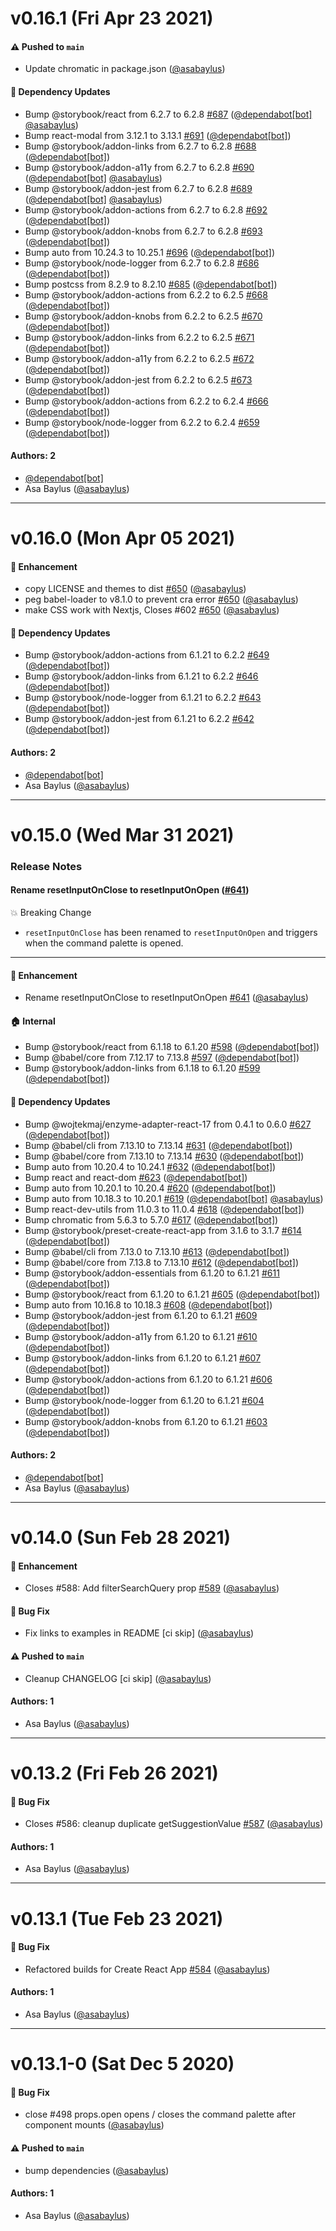# v0.16.1 (Fri Apr 23 2021)

#### ⚠️ Pushed to `main`

- Update chromatic in package.json ([@asabaylus](https://github.com/asabaylus))

#### 🔩 Dependency Updates

- Bump @storybook/react from 6.2.7 to 6.2.8 [#687](https://github.com/asabaylus/react-command-palette/pull/687) ([@dependabot[bot]](https://github.com/dependabot[bot]) [@asabaylus](https://github.com/asabaylus))
- Bump react-modal from 3.12.1 to 3.13.1 [#691](https://github.com/asabaylus/react-command-palette/pull/691) ([@dependabot[bot]](https://github.com/dependabot[bot]))
- Bump @storybook/addon-links from 6.2.7 to 6.2.8 [#688](https://github.com/asabaylus/react-command-palette/pull/688) ([@dependabot[bot]](https://github.com/dependabot[bot]))
- Bump @storybook/addon-a11y from 6.2.7 to 6.2.8 [#690](https://github.com/asabaylus/react-command-palette/pull/690) ([@dependabot[bot]](https://github.com/dependabot[bot]) [@asabaylus](https://github.com/asabaylus))
- Bump @storybook/addon-jest from 6.2.7 to 6.2.8 [#689](https://github.com/asabaylus/react-command-palette/pull/689) ([@dependabot[bot]](https://github.com/dependabot[bot]) [@asabaylus](https://github.com/asabaylus))
- Bump @storybook/addon-actions from 6.2.7 to 6.2.8 [#692](https://github.com/asabaylus/react-command-palette/pull/692) ([@dependabot[bot]](https://github.com/dependabot[bot]))
- Bump @storybook/addon-knobs from 6.2.7 to 6.2.8 [#693](https://github.com/asabaylus/react-command-palette/pull/693) ([@dependabot[bot]](https://github.com/dependabot[bot]))
- Bump auto from 10.24.3 to 10.25.1 [#696](https://github.com/asabaylus/react-command-palette/pull/696) ([@dependabot[bot]](https://github.com/dependabot[bot]))
- Bump @storybook/node-logger from 6.2.7 to 6.2.8 [#686](https://github.com/asabaylus/react-command-palette/pull/686) ([@dependabot[bot]](https://github.com/dependabot[bot]))
- Bump postcss from 8.2.9 to 8.2.10 [#685](https://github.com/asabaylus/react-command-palette/pull/685) ([@dependabot[bot]](https://github.com/dependabot[bot]))
- Bump @storybook/addon-actions from 6.2.2 to 6.2.5 [#668](https://github.com/asabaylus/react-command-palette/pull/668) ([@dependabot[bot]](https://github.com/dependabot[bot]))
- Bump @storybook/addon-knobs from 6.2.2 to 6.2.5 [#670](https://github.com/asabaylus/react-command-palette/pull/670) ([@dependabot[bot]](https://github.com/dependabot[bot]))
- Bump @storybook/addon-links from 6.2.2 to 6.2.5 [#671](https://github.com/asabaylus/react-command-palette/pull/671) ([@dependabot[bot]](https://github.com/dependabot[bot]))
- Bump @storybook/addon-a11y from 6.2.2 to 6.2.5 [#672](https://github.com/asabaylus/react-command-palette/pull/672) ([@dependabot[bot]](https://github.com/dependabot[bot]))
- Bump @storybook/addon-jest from 6.2.2 to 6.2.5 [#673](https://github.com/asabaylus/react-command-palette/pull/673) ([@dependabot[bot]](https://github.com/dependabot[bot]))
- Bump @storybook/addon-actions from 6.2.2 to 6.2.4 [#666](https://github.com/asabaylus/react-command-palette/pull/666) ([@dependabot[bot]](https://github.com/dependabot[bot]))
- Bump @storybook/node-logger from 6.2.2 to 6.2.4 [#659](https://github.com/asabaylus/react-command-palette/pull/659) ([@dependabot[bot]](https://github.com/dependabot[bot]))

#### Authors: 2

- [@dependabot[bot]](https://github.com/dependabot[bot])
- Asa Baylus ([@asabaylus](https://github.com/asabaylus))

---

# v0.16.0 (Mon Apr 05 2021)

#### 🚀 Enhancement

- copy LICENSE and themes to dist [#650](https://github.com/asabaylus/react-command-palette/pull/650) ([@asabaylus](https://github.com/asabaylus))
- peg babel-loader to v8.1.0 to prevent cra error [#650](https://github.com/asabaylus/react-command-palette/pull/650) ([@asabaylus](https://github.com/asabaylus))
- make CSS work with Nextjs, Closes #602 [#650](https://github.com/asabaylus/react-command-palette/pull/650) ([@asabaylus](https://github.com/asabaylus))

#### 🔩 Dependency Updates

- Bump @storybook/addon-actions from 6.1.21 to 6.2.2 [#649](https://github.com/asabaylus/react-command-palette/pull/649) ([@dependabot[bot]](https://github.com/dependabot[bot]))
- Bump @storybook/addon-links from 6.1.21 to 6.2.2 [#646](https://github.com/asabaylus/react-command-palette/pull/646) ([@dependabot[bot]](https://github.com/dependabot[bot]))
- Bump @storybook/node-logger from 6.1.21 to 6.2.2 [#643](https://github.com/asabaylus/react-command-palette/pull/643) ([@dependabot[bot]](https://github.com/dependabot[bot]))
- Bump @storybook/addon-jest from 6.1.21 to 6.2.2 [#642](https://github.com/asabaylus/react-command-palette/pull/642) ([@dependabot[bot]](https://github.com/dependabot[bot]))

#### Authors: 2

- [@dependabot[bot]](https://github.com/dependabot[bot])
- Asa Baylus ([@asabaylus](https://github.com/asabaylus))

---

# v0.15.0 (Wed Mar 31 2021)

### Release Notes

#### Rename resetInputOnClose to resetInputOnOpen ([#641](https://github.com/asabaylus/react-command-palette/pull/641))

💥 Breaking Change
* `resetInputOnClose` has been renamed to `resetInputOnOpen` and triggers when the command palette is opened.

---

#### 🚀 Enhancement

- Rename resetInputOnClose to resetInputOnOpen [#641](https://github.com/asabaylus/react-command-palette/pull/641) ([@asabaylus](https://github.com/asabaylus))

#### 🏠 Internal

- Bump @storybook/react from 6.1.18 to 6.1.20 [#598](https://github.com/asabaylus/react-command-palette/pull/598) ([@dependabot[bot]](https://github.com/dependabot[bot]))
- Bump @babel/core from 7.12.17 to 7.13.8 [#597](https://github.com/asabaylus/react-command-palette/pull/597) ([@dependabot[bot]](https://github.com/dependabot[bot]))
- Bump @storybook/addon-links from 6.1.18 to 6.1.20 [#599](https://github.com/asabaylus/react-command-palette/pull/599) ([@dependabot[bot]](https://github.com/dependabot[bot]))

#### 🔩 Dependency Updates

- Bump @wojtekmaj/enzyme-adapter-react-17 from 0.4.1 to 0.6.0 [#627](https://github.com/asabaylus/react-command-palette/pull/627) ([@dependabot[bot]](https://github.com/dependabot[bot]))
- Bump @babel/cli from 7.13.10 to 7.13.14 [#631](https://github.com/asabaylus/react-command-palette/pull/631) ([@dependabot[bot]](https://github.com/dependabot[bot]))
- Bump @babel/core from 7.13.10 to 7.13.14 [#630](https://github.com/asabaylus/react-command-palette/pull/630) ([@dependabot[bot]](https://github.com/dependabot[bot]))
- Bump auto from 10.20.4 to 10.24.1 [#632](https://github.com/asabaylus/react-command-palette/pull/632) ([@dependabot[bot]](https://github.com/dependabot[bot]))
- Bump react and react-dom [#623](https://github.com/asabaylus/react-command-palette/pull/623) ([@dependabot[bot]](https://github.com/dependabot[bot]))
- Bump auto from 10.20.1 to 10.20.4 [#620](https://github.com/asabaylus/react-command-palette/pull/620) ([@dependabot[bot]](https://github.com/dependabot[bot]))
- Bump auto from 10.18.3 to 10.20.1 [#619](https://github.com/asabaylus/react-command-palette/pull/619) ([@dependabot[bot]](https://github.com/dependabot[bot]) [@asabaylus](https://github.com/asabaylus))
- Bump react-dev-utils from 11.0.3 to 11.0.4 [#618](https://github.com/asabaylus/react-command-palette/pull/618) ([@dependabot[bot]](https://github.com/dependabot[bot]))
- Bump chromatic from 5.6.3 to 5.7.0 [#617](https://github.com/asabaylus/react-command-palette/pull/617) ([@dependabot[bot]](https://github.com/dependabot[bot]))
- Bump @storybook/preset-create-react-app from 3.1.6 to 3.1.7 [#614](https://github.com/asabaylus/react-command-palette/pull/614) ([@dependabot[bot]](https://github.com/dependabot[bot]))
- Bump @babel/cli from 7.13.0 to 7.13.10 [#613](https://github.com/asabaylus/react-command-palette/pull/613) ([@dependabot[bot]](https://github.com/dependabot[bot]))
- Bump @babel/core from 7.13.8 to 7.13.10 [#612](https://github.com/asabaylus/react-command-palette/pull/612) ([@dependabot[bot]](https://github.com/dependabot[bot]))
- Bump @storybook/addon-essentials from 6.1.20 to 6.1.21 [#611](https://github.com/asabaylus/react-command-palette/pull/611) ([@dependabot[bot]](https://github.com/dependabot[bot]))
- Bump @storybook/react from 6.1.20 to 6.1.21 [#605](https://github.com/asabaylus/react-command-palette/pull/605) ([@dependabot[bot]](https://github.com/dependabot[bot]))
- Bump auto from 10.16.8 to 10.18.3 [#608](https://github.com/asabaylus/react-command-palette/pull/608) ([@dependabot[bot]](https://github.com/dependabot[bot]))
- Bump @storybook/addon-jest from 6.1.20 to 6.1.21 [#609](https://github.com/asabaylus/react-command-palette/pull/609) ([@dependabot[bot]](https://github.com/dependabot[bot]))
- Bump @storybook/addon-a11y from 6.1.20 to 6.1.21 [#610](https://github.com/asabaylus/react-command-palette/pull/610) ([@dependabot[bot]](https://github.com/dependabot[bot]))
- Bump @storybook/addon-links from 6.1.20 to 6.1.21 [#607](https://github.com/asabaylus/react-command-palette/pull/607) ([@dependabot[bot]](https://github.com/dependabot[bot]))
- Bump @storybook/addon-actions from 6.1.20 to 6.1.21 [#606](https://github.com/asabaylus/react-command-palette/pull/606) ([@dependabot[bot]](https://github.com/dependabot[bot]))
- Bump @storybook/node-logger from 6.1.20 to 6.1.21 [#604](https://github.com/asabaylus/react-command-palette/pull/604) ([@dependabot[bot]](https://github.com/dependabot[bot]))
- Bump @storybook/addon-knobs from 6.1.20 to 6.1.21 [#603](https://github.com/asabaylus/react-command-palette/pull/603) ([@dependabot[bot]](https://github.com/dependabot[bot]))

#### Authors: 2

- [@dependabot[bot]](https://github.com/dependabot[bot])
- Asa Baylus ([@asabaylus](https://github.com/asabaylus))

---

# v0.14.0 (Sun Feb 28 2021)

#### 🚀 Enhancement

- Closes #588: Add filterSearchQuery prop [#589](https://github.com/asabaylus/react-command-palette/pull/589) ([@asabaylus](https://github.com/asabaylus))

#### 🐛 Bug Fix

- Fix links to examples in README [ci skip] ([@asabaylus](https://github.com/asabaylus))

#### ⚠️ Pushed to `main`

- Cleanup CHANGELOG [ci skip] ([@asabaylus](https://github.com/asabaylus))

#### Authors: 1

- Asa Baylus ([@asabaylus](https://github.com/asabaylus))

---

# v0.13.2 (Fri Feb 26 2021)

#### 🐛 Bug Fix

- Closes #586: cleanup duplicate getSuggestionValue [#587](https://github.com/asabaylus/react-command-palette/pull/587) ([@asabaylus](https://github.com/asabaylus))

#### Authors: 1

- Asa Baylus ([@asabaylus](https://github.com/asabaylus))

---

# v0.13.1 (Tue Feb 23 2021)

#### 🐛 Bug Fix

- Refactored builds for Create React App [#584](https://github.com/asabaylus/react-command-palette/pull/584) ([@asabaylus](https://github.com/asabaylus))

#### Authors: 1

- Asa Baylus ([@asabaylus](https://github.com/asabaylus))

---

# v0.13.1-0 (Sat Dec 5 2020)
#### 🐛 Bug Fix
- close #498 props.open opens / closes the command palette after component mounts ([@asabaylus](https://github.com/asabaylus))

#### ⚠️ Pushed to `main`

- bump dependencies ([@asabaylus](https://github.com/asabaylus))

#### Authors: 1

- Asa Baylus ([@asabaylus](https://github.com/asabaylus))
